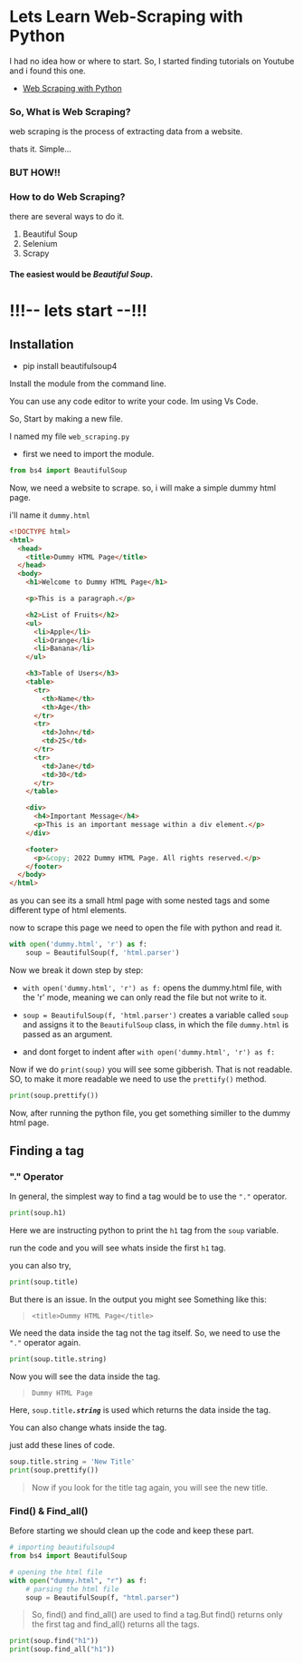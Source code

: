 # Lets Learn Web-Scraping with Python

I had no idea how or where to start. So, I started finding tutorials on Youtube and i found this one.

- <a href="https://www.youtube.com/watch?v=7b3j1uNcF6E">Web Scraping with Python</a>

### So, What is Web Scraping?

web scraping is the process of extracting data from a website.

thats it. Simple...

### BUT HOW!!

### How to do Web Scraping?

there are several ways to do it.

1. Beautiful Soup
2. Selenium
3. Scrapy

#### The easiest would be <i>Beautiful Soup</i>.

# !!!-- lets start --!!!

## Installation

- pip install beautifulsoup4

Install the module from the command line.

You can use any code editor to write your code. Im using Vs Code.

So, Start by making a new file.

I named my file <code>web_scraping.py</code>

- first we need to import the module.

```python
from bs4 import BeautifulSoup
```

Now, we need a website to scrape. so, i will make a simple dummy html page.

i'll name it <code>dummy.html</code>

```html
<!DOCTYPE html>
<html>
  <head>
    <title>Dummy HTML Page</title>
  </head>
  <body>
    <h1>Welcome to Dummy HTML Page</h1>

    <p>This is a paragraph.</p>

    <h2>List of Fruits</h2>
    <ul>
      <li>Apple</li>
      <li>Orange</li>
      <li>Banana</li>
    </ul>

    <h3>Table of Users</h3>
    <table>
      <tr>
        <th>Name</th>
        <th>Age</th>
      </tr>
      <tr>
        <td>John</td>
        <td>25</td>
      </tr>
      <tr>
        <td>Jane</td>
        <td>30</td>
      </tr>
    </table>

    <div>
      <h4>Important Message</h4>
      <p>This is an important message within a div element.</p>
    </div>

    <footer>
      <p>&copy; 2022 Dummy HTML Page. All rights reserved.</p>
    </footer>
  </body>
</html>
```

as you can see its a small html page with some nested tags and some different type of html elements.

now to scrape this page we need to open the file with python and read it.

```python
with open('dummy.html', 'r') as f:
    soup = BeautifulSoup(f, 'html.parser')
```

Now we break it down step by step:

- `with open('dummy.html', 'r') as f:` opens the dummy.html file, with the 'r' mode, meaning we can only read the file but not write to it.

- `soup = BeautifulSoup(f, 'html.parser')` creates a variable called <code>soup</code> and assigns it to the <code>BeautifulSoup</code> class, in which the file <code>dummy.html</code> is passed as an argument.

- and dont forget to indent after `with open('dummy.html', 'r') as f:`

Now if we do `print(soup)` you will see some gibberish. That is not readable. SO, to make it more readable we need to use the <code>prettify()</code> method.

```python
print(soup.prettify())
```

Now, after running the python file, you get something similler to the dummy html page.

## Finding a tag

### "." Operator

In general, the simplest way to find a tag would be to use the <code>"."</code> operator.

```python
print(soup.h1)
```

Here we are instructing python to print the <code>h1</code> tag from the <code>soup</code> variable.

run the code and you will see whats inside the first <code>h1</code> tag.

you can also try,
```python
print(soup.title)
```
But there is an issue. In the output you might see Something like this:

> `<title>Dummy HTML Page</title>`

We need the data inside the tag not the tag itself. So, we need to use the <code>"."</code> operator again.

```python
print(soup.title.string)
```

Now you will see the data inside the tag.

> `Dummy HTML Page`

Here, `soup.title`***`.string`*** is used which returns the data inside the tag.

You can also change whats inside the tag.

just add these lines of code.

```python 
soup.title.string = 'New Title'
print(soup.prettify())
```

> Now if you look for the title tag again, you will see the new title.


### Find() & Find_all()

Before starting we should clean up the code and keep these part.

```python
# importing beautifulsoup4
from bs4 import BeautifulSoup

# opening the html file
with open("dummy.html", "r") as f:
    # parsing the html file
    soup = BeautifulSoup(f, "html.parser")
```

> So, find() and find_all() are used to find a tag.But find() returns only the first tag and find_all() returns all the tags.

```python
print(soup.find("h1"))
print(soup.find_all("h1"))
```
